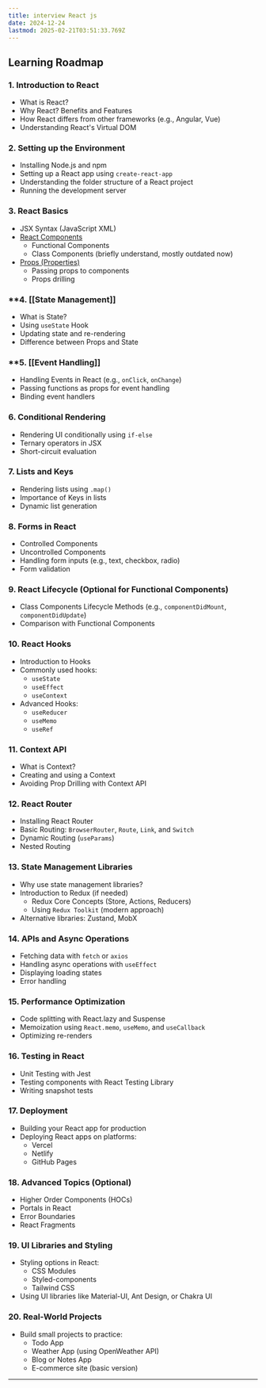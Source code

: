 ```yaml
---
title: interview React js
date: 2024-12-24
lastmod: 2025-02-21T03:51:33.769Z
---
```

## **Learning Roadmap**

### **1. Introduction to React**

* What is React?
* Why React? Benefits and Features
* How React differs from other frameworks (e.g., Angular, Vue)
* Understanding React's Virtual DOM

### **2. Setting up the Environment**

* Installing Node.js and npm
* Setting up a React app using `create-react-app`
* Understanding the folder structure of a React project
* Running the development server

### **3. React Basics**

* JSX Syntax (JavaScript XML)
* [React Components](/React%20Components)
  * Functional Components
  * Class Components (briefly understand, mostly outdated now)
* [Props (Properties)](/Props%20\(Properties\))
  * Passing props to components
  * Props drilling

### \*\*4. \[\[State Management]]

* What is State?
* Using `useState` Hook
* Updating state and re-rendering
* Difference between Props and State

### \*\*5. \[\[Event Handling]]

* Handling Events in React (e.g., `onClick`, `onChange`)
* Passing functions as props for event handling
* Binding event handlers

### **6. Conditional Rendering**

* Rendering UI conditionally using `if-else`
* Ternary operators in JSX
* Short-circuit evaluation

### **7. Lists and Keys**

* Rendering lists using `.map()`
* Importance of Keys in lists
* Dynamic list generation

### **8. Forms in React**

* Controlled Components
* Uncontrolled Components
* Handling form inputs (e.g., text, checkbox, radio)
* Form validation

### **9. React Lifecycle (Optional for Functional Components)**

* Class Components Lifecycle Methods (e.g., `componentDidMount`, `componentDidUpdate`)
* Comparison with Functional Components

### **10. React Hooks**

* Introduction to Hooks
* Commonly used hooks:
  * `useState`
  * `useEffect`
  * `useContext`
* Advanced Hooks:
  * `useReducer`
  * `useMemo`
  * `useRef`

### **11. Context API**

* What is Context?
* Creating and using a Context
* Avoiding Prop Drilling with Context API

### **12. React Router**

* Installing React Router
* Basic Routing: `BrowserRouter`, `Route`, `Link`, and `Switch`
* Dynamic Routing (`useParams`)
* Nested Routing

### **13. State Management Libraries**

* Why use state management libraries?
* Introduction to Redux (if needed)
  * Redux Core Concepts (Store, Actions, Reducers)
  * Using `Redux Toolkit` (modern approach)
* Alternative libraries: Zustand, MobX

### **14. APIs and Async Operations**

* Fetching data with `fetch` or `axios`
* Handling async operations with `useEffect`
* Displaying loading states
* Error handling

### **15. Performance Optimization**

* Code splitting with React.lazy and Suspense
* Memoization using `React.memo`, `useMemo`, and `useCallback`
* Optimizing re-renders

### **16. Testing in React**

* Unit Testing with Jest
* Testing components with React Testing Library
* Writing snapshot tests

### **17. Deployment**

* Building your React app for production
* Deploying React apps on platforms:
  * Vercel
  * Netlify
  * GitHub Pages

### **18. Advanced Topics (Optional)**

* Higher Order Components (HOCs)
* Portals in React
* Error Boundaries
* React Fragments

### **19. UI Libraries and Styling**

* Styling options in React:
  * CSS Modules
  * Styled-components
  * Tailwind CSS
* Using UI libraries like Material-UI, Ant Design, or Chakra UI

### **20. Real-World Projects**

* Build small projects to practice:
  * Todo App
  * Weather App (using OpenWeather API)
  * Blog or Notes App
  * E-commerce site (basic version)

***
